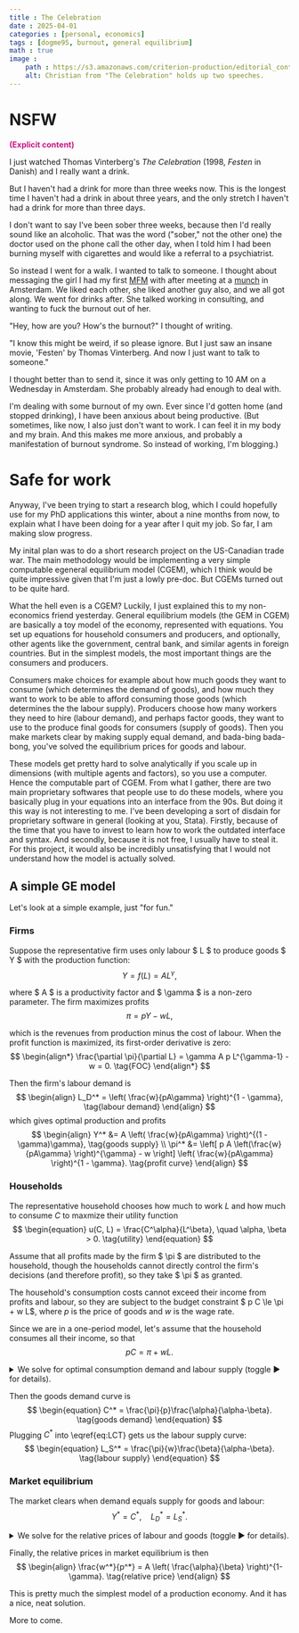 ```yaml
---
title : The Celebration
date : 2025-04-01
categories : [personal, economics]
tags : [dogme95, burnout, general equilibrium]
math : true
image :
    path : https://s3.amazonaws.com/criterion-production/editorial_content_posts/hero/7673-/zmxxJVXBv8FF43JFhwBV7UEOd6T0uC_original.jpg
    alt: Christian from "The Celebration" holds up two speeches.
---
```



# NSFW
<p style="color:MediumVioletRed;font-weight:bold;">(Explicit content)</p>

I just watched Thomas Vinterberg's *The Celebration* (1998, *Festen* in Danish) and I really want a drink.

But I haven't had a drink for more than three weeks now. This is the longest time I haven't had a drink in about three years, and the only stretch I haven't had a drink for more than three days.

I don't want to say I've been sober three weeks, because then I'd really sound like an alcoholic. That was the word ("sober," not the other one) the doctor used on the phone call the other day, when I told him I had been burning myself with cigarettes and would like a referral to a psychiatrist.

So instead I went for a walk. I wanted to talk to someone. I thought about messaging the girl I had my first [MFM](https://mfm.urbanup.com/7159166) with after meeting at a [munch](https://en.wikipedia.org/wiki/Munch_(BDSM)) in Amsterdam. We liked each other, she liked another guy also, and we all got along. We went for drinks after. She talked working in consulting, and wanting to fuck the burnout out of her.

"Hey, how are you? How's the burnout?" I thought of writing.

"I know this might be weird, if so please ignore. But I just saw an insane movie, 'Festen' by Thomas Vinterberg. And now I just want to talk to someone."

I thought better than to send it, since it was only getting to 10 AM on a Wednesday in Amsterdam. She probably already had enough to deal with.

I'm dealing with some burnout of my own. Ever since I'd gotten home (and stopped drinking), I have been anxious about being productive. (But sometimes, like now, I also just don't want to work. I can feel it in my body and my brain. And this makes me more anxious, and probably a manifestation of burnout syndrome. So instead of working, I'm blogging.)


# Safe for work

Anyway, I've been trying to start a research blog, which I could hopefully use for my PhD applications this winter, about a nine months from now, to explain what I have been doing for a year after I quit my job. So far, I am making slow progress.

My inital plan was to do a short research project on the US-Canadian trade war. The main methodology would be implementing a very simple computable egeneral equilibrium model (CGEM), which I think would be quite impressive given that I'm just a lowly pre-doc. But CGEMs turned out to be quite hard.

What the hell even is a CGEM? Luckily, I just explained this to my non-economics friend yesterday. General equilibrium models (the GEM in CGEM) are basically a toy model of the economy, represented with equations. You set up equations for household consumers and producers, and optionally, other agents like the government, central bank, and similar agents in foreign countries. But in the simplest models, the most important things are the consumers and producers.

Consumers make choices for example about how much goods they want to consume (which determines the demand of goods), and how much they want to work to be able to afford consuming those goods (which determines the the labour supply). Producers choose how many workers they need to hire (labour demand), and perhaps factor goods, they want to use to the produce final goods for consumers (supply of goods). Then you make markets clear by making supply equal demand, and bada-bing bada-bong, you've solved the equilibrium prices for goods and labour.

These models get pretty hard to solve analytically if you scale up in dimensions (with multiple agents and factors), so you use a computer. Hence the computable part of CGEM. From what I gather, there are two main proprietary softwares that people use to do these models, where you basically plug in your equations into an interface from the 90s. But doing it this way is not interesting to me. I've been developing a sort of disdain for proprietary software in general (looking at you, Stata). Firstly, because of the time that you have to invest to learn how to work the outdated interface and syntax. And secondly, because it is not free, I usually have to steal it. For this project, it would also be incredibly unsatisfying that I would not understand how the model is actually solved.


## A simple GE model

Let's look at a simple example, just "for fun."

### Firms

Suppose the representative firm uses only labour $ L $ to produce goods $ Y $ with the production function:
$$
\begin{equation}
    Y = f(L) = A L^\gamma,
    \tag{production}
\end{equation}
$$

where $ A $ is a productivity factor and $ \gamma $ is a non-zero parameter. The firm maximizes profits
$$
\begin{equation}
    \pi = p Y - w L,
    \tag{profit}
\end{equation}
$$

which is the revenues from production minus the cost of labour. When the profit function is maximized, its first-order derivative is zero:
$$
\begin{align*}
    \frac{\partial \pi}{\partial L} = \gamma A p L^{\gamma-1} - w = 0.
    \tag{FOC}
\end{align*}
$$

Then the firm's labour demand is
$$
\begin{align}
    L_D^* = \left(
        \frac{w}{pA\gamma}
    \right)^{1 - \gamma},
    \tag{labour demand}
\end{align}
$$
which gives optimal production and profits
$$
\begin{align}
    Y^*
    &=
    A
    \left(
            \frac{w}{pA\gamma}
    \right)^{(1 - \gamma)\gamma},
    \tag{goods supply}
    \\
    \pi^*
    &=
    \left[
        p A
        \left(\frac{w}{pA\gamma} \right)^{\gamma}
        -
        w
    \right]
    \left( \frac{w}{pA\gamma} \right)^{1 - \gamma}.
    \tag{profit curve}
\end{align}
$$


### Households

The representative household chooses how much to work $L$ and how much to consume $C$ to maxmize their utility function
$$
\begin{equation}
    u(C, L) = \frac{C^\alpha}{L^\beta},
    \quad
    \alpha, \beta > 0.
    \tag{utility}
\end{equation}
$$

Assume that all profits made by the firm $ \pi $ are distributed to the household, though the households cannot directly control the firm's decisions (and therefore profit), so they take $ \pi $ as granted.

The household's consumption costs cannot exceed their income from profits and labour, so they are subject to the budget constraint $ p C \le \pi + w L$, where $p$ is the price of goods and $w$ is the wage rate.

Since we are in a one-period model, let's assume that the household consumes all their income, so that
$$
\begin{equation}
    p C = \pi + w L.
    \tag{budget constraint}
\end{equation}
$$

<details>
<summary>We solve for optimal consumption demand and labour supply (toggle ▶ for details).</summary>

For constrained maximization problems, we set up the <a href="https://en.wikipedia.org/wiki/Lagrange_multiplier">Langrangian function</a>
$$
\begin{equation}
    \mathcal{L} = u(C, L) + \lambda (\pi + w L - p C)
    \tag{Lagrangian}
\end{equation}
$$
and the first-order derivatives with respect to the control variables ($ C, L $) and the Lagrange $ \lambda $. The first order conditions are
$$
\begin{align}
    \frac{\partial \mathcal{L}}{\partial C}
    &=
    \alpha \frac{C^{\alpha - 1}}{L^\beta} - \lambda p
    = 0,
    \tag{$\mathcal{L}1$}\label{eq:L1}
    \\  
    \frac{\partial \mathcal{L}}{\partial L}
    &=
    -\beta \frac{C^\alpha}{L^{\beta + 1}} + \lambda w
    = 0,
    \tag{$\mathcal{L}2$}\label{eq:L2}
    \\
    \frac{\partial \mathcal{L}}{\partial \lambda}
    &=
    \pi + w L - p C
    = 0.
    \tag{$\mathcal{L}3$}\label{eq:L3}
\end{align}
$$
Then we have from \eqref{eq:L1} and \eqref{eq:L2} that
$$
\begin{align*}
    \lambda
    =
    \frac{\alpha}{p} \frac{C^{\alpha - 1}}{L^\beta}
    =
    \frac{\beta}{w} \frac{C^\alpha}{L^{\beta + 1}}
    \implies
    \frac{L}{C} &= \frac{\beta p}{\alpha w}
    \left(
        =\frac{u_C}{u_L}
    \right)
    \tag{MRS}
\end{align*}
$$
This gives us a formula for the optimal labour-consumption tradeoff:
$$
\begin{align}
    L &= \frac{\beta p}{\alpha w} C.
    \tag{LCT}\label{eq:LCT}
\end{align}
$$

With the budget constraint \eqref{eq:L3} and labour-consumption tradeoff \eqref{eq:LCT}, we have that
$$
\begin{align*}
    \pi + w L - p C
    =
    \pi
    + w \left(
        \frac{\beta p}{\alpha w}
    \right) C - pC
    = 0.
\end{align*}
$$

</details>

Then the goods demand curve is
$$
\begin{equation}
    C^* = \frac{\pi}{p}\frac{\alpha}{\alpha-\beta}.
    \tag{goods demand}
\end{equation}
$$
Plugging $C^*$ into \eqref{eq:LCT} gets us the labour supply curve:
$$
\begin{equation}
    L_S^* = \frac{\pi}{w}\frac{\beta}{\alpha-\beta}.
    \tag{labour supply}
\end{equation}
$$


### Market equilibrium

The market clears when demand equals supply for goods and labour:
$$
\begin{equation*}
    Y^* = C^*, \quad L_D^* = L_S^*.
\end{equation*}
$$

<details>
<summary>We solve for the relative prices of labour and goods (toggle ▶ for details).</summary>
We have that
$$
\begin{align}
    Y^* = C^*
    \quad\iff\quad
    A
    \left(
            \frac{w}{pA\gamma}
    \right)^{(1 - \gamma)\gamma}
    &=
    \frac{\pi^*}{p}\frac{\alpha}{\alpha-\beta},
    \tag{E1}\label{eq:E1}
    \\
    L_D^* = L_S^*
    \quad\iff\quad
    \left(
        \frac{w}{pA\gamma}
    \right)^{1 - \gamma}
    &=
    \frac{\pi^*}{w}\frac{\beta}{\alpha-\beta}.
    \tag{E2}\label{eq:E2}
\end{align}
$$
Dividing \eqref{eq:E1} by \eqref{eq:E2} gives us
$$
\begin{align*}
    A
    \left(
        \frac{w}{pA\gamma}
    \right)^{\gamma}
    &=
    \frac{w}{p}\frac{\alpha}{\beta}.
\end{align*}
$$

</details>

Finally, the relative prices in market equilibrium is then
$$
\begin{align}
    \frac{w^*}{p^*}
    = A \left(
        \frac{\alpha}{\beta}
    \right)^{1-\gamma}.
    \tag{relative price}
\end{align}
$$

This is pretty much the simplest model of a production economy. And it has a nice, neat solution.

More to come.
